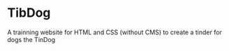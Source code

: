 # TibDog

A trainning website for HTML and CSS (without CMS) to create a tinder for dogs the TinDog
